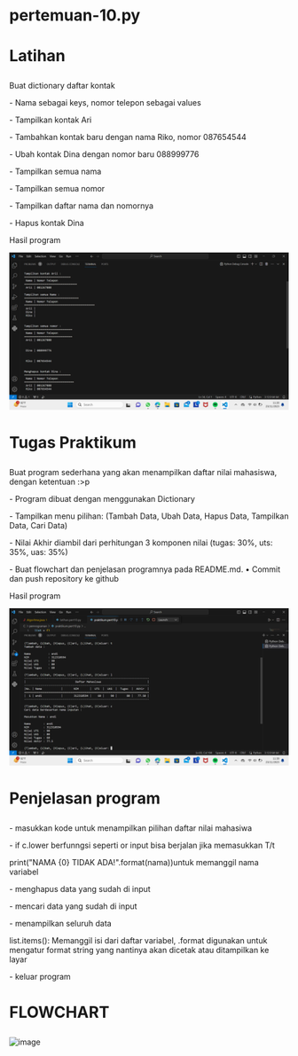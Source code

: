 # pertemuan-10.py
# <p>Latihan</p>
<p>Buat dictionary daftar kontak</p>
<p>- Nama sebagai keys, nomor telepon sebagai values</p>
<p>- Tampilkan kontak Ari</p>
<p>- Tambahkan kontak baru dengan nama Riko, nomor 087654544</p>
<p>- Ubah kontak Dina dengan nomor baru 088999776</p>
<p>- Tampilkan semua nama</p>
<p>- Tampilkan semua nomor</p>
<p>- Tampilkan daftar nama dan nomornya</p>
<p>- Hapus kontak Dina</p>
<p>Hasil program</p>

![alt text](latihan.py/gambar1.png?raw=true)

# <p>Tugas Praktikum</p>
<p>Buat program sederhana yang akan menampilkan daftar nilai mahasiswa, dengan ketentuan :>p
<p>- Program dibuat dengan menggunakan Dictionary</p>
<p>- Tampilkan menu pilihan: (Tambah Data, Ubah Data, Hapus Data, Tampilkan Data, Cari Data)</p>
<p>- Nilai Akhir diambil dari perhitungan 3 komponen nilai (tugas: 30%, uts: 35%, uas: 35%)</p>
<p>- Buat flowchart dan penjelasan programnya pada README.md. • Commit dan push repository ke github</p>
<p>Hasil program</p>

![alt text](praktikum5.py/gambar2.png?raw=true)

# <p>Penjelasan program</p>
<p>- masukkan kode untuk menampilkan pilihan daftar nilai mahasiwa</p>
<p>- if c.lower berfunngsi seperti or input bisa berjalan jika memasukkan T/t </p>
<p>print("NAMA {0} TIDAK 
  ADA!".format(nama))untuk  memanggil nama variabel</p>
<p>- menghapus data yang sudah di input</p>
<p>- mencari data yang sudah di input</p>
<p>- menampilkan seluruh data</p>
<p>list.items(): Memanggil isi dari daftar variabel,
.format digunakan untuk mengatur format string yang nantinya akan dicetak atau 
  ditampilkan ke layar</p>
<p>- keluar program</p>

# <p>FLOWCHART</p>

![image](https://github.com/ekarahayu24/pertemuan-10.py/assets/147680283/8996d06c-ca73-4fdd-a066-87baee6ef416)

